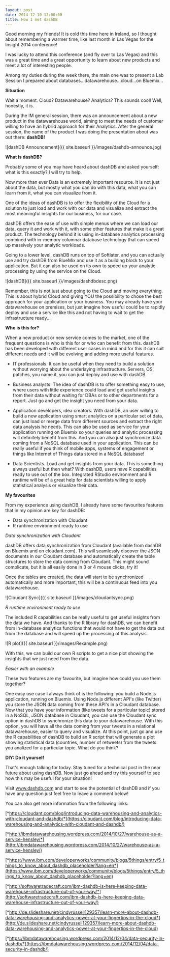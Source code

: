 ```yaml
---
layout: post
date: 2014-12-10 12:00:00
title: How I met dashDB
---
```


Good morning my friends!
It is cold this time here in Ireland, so I thought about remembering a warmer time, like last month in Las Vegas for the Insight 2014 conference!

I was lucky to attend this conference (and fly over to Las Vegas) and this was a great time and a great opportunity to learn about new products and meet a lot of interesting people.

Among my duties during the week there, the main one was to present a Lab Session I prepared about databases...datawarehouse...cloud...on Bluemix...

**Situation**

Wait a moment. Cloud? Datawarehouse? Analytics? This sounds cool!
Well, honestly, it is.

During the IM general session, there was an announcement about a new product in the datawarehouse world, aiming to meet the needs of customer willing to have an hybrid approach for their Analytics. After the general session, the name of the product I was doing the presentation about was out there: **dashDB!**

![dashDB Announcement]({{ site.baseurl }}/images/dashdb-announce.jpg)


**What is dashDB?**

Probably some of you may have heard about dashDB and asked yourself: what is this exactly? I will try to help.

Now more than ever Data is an extremely important resource. It is not just about the data, but mostly what you can do with this data, what you can learn from it, what you can visualize from it.

One of the ideas of dashDB is to offer the flexibility of the Cloud for a solution to just load and work with our data and visualize and extract the most meaningful insights for our business, for our case.

dashDB offers the ease of use with simple menus where we can load our data, query it and work with it, with some other features that make it a great product. The technology behind it is using in-database analytics processing combined with in-memory columnar database technology that can speed up massively your analytic workloads.

Going to a lower level, dashDB runs on top of Softlater, and you can actually use and try dashDB from BlueMix and use it as a building block to your application. But it can also be used on its own to speed up your analytic processing by using the service on the Cloud. 

![dashDB]({{ site.baseurl }}/images/dashdbdesc.png)

Remember, this is not just about going to the Cloud and moving everything. This is about hybrid Cloud and giving YOU the possibility to chose the best approach for your application or your business. You may already have your datawarehouse on premises, but just imagine how useful could be to rapidly deploy and use a service like this and not having to wait to get the infrastructure ready...

**Who is this for?**

When a new product or new service comes to the market, one of the frequent questions is who is this for or who can benefit from this. dashDB has been developed with different user cases in mind and for this it can suit different needs and it will be evolving and adding more useful features.

- IT professionals. It can be useful when they need to build a solution without worrying about the underlaying infrastructure. Servers, OS, patches, you name it, you can just deploy and use with dashDB.

- Business analysts. The idea of dashDB is to offer something easy to use, where users with little experience could load and get useful insights from their data without waiting for DBAs or to other departments for a report. Just go and get the insight you need from your data.

- Application developers, idea creators. With dashDB, an user willing to build a new application using smart analytics on a particular set of data, can just load or merge data from different sources and extract the right data analysis he needs. This can also be used as service for your application running on Bluemix so your queries and analytic processing will definitely benefit from this. And you can also just synchronize data coming from a NoSQL database used in your application. This can be really useful if you think of mobile apps, systems of engagement or things like Internet of Things data stored in a NoSQL database!

- Data Scientists. Load and get insights from your data. This is something always useful but then what? With dashDB, users have R capabilities ready to use out of the box. Integrated RStudio environment and R runtime will be of a great help for data scientists willing to apply statistical analysis or visualize their data.

**My favourites**

From my experience using dashDB, I already have some favourites features that in my opinion are key for dashDB:

- Data synchronization with Cloudant
- R runtime environment ready to use

*Data synchronization with Cloudant*

dashDB offers data synchronization from Cloudant (available from dashDB on Bluemix and on cloudant.com). This will seamlessly discover the JSON documents in our Cloudant database and automatically create the table structures to store the data coming from Cloudant. This might sound complicate, but it is all easily done in 3 or 4 mouse clicks, try it!

Once the tables are created, the data will start to be synchronized automatically and more important, this will be a continuous feed into you datawarehouse.

![Cloudant Sync]({{ site.baseurl }}/images/cloudantsync.png)

*R runtime environment ready to use*

The included R capabilities can be really useful to get useful insights from the data we have. And thanks to the R library for dashDB, we can benefit from in-database analytics functions that would not have to get the data out from the database and will speed up the processing of this analysis. 

![R plot]({{ site.baseurl }}/images/Rexample.png)


With this, we can build our own R scripts to get a nice plot showing the insights that we just need from the data.

*Easier with an example*

These two features are my favourite, but imagine how could you use them together?

One easy use case I always think of is the following: you build a Node.js application, running on Bluemix. Using Node.js different API's (like Twitter) you store the JSON data coming from these API's in a Cloudant database. Now that you have your information (like tweets for a particular topic) stored in a NoSQL, JSON database in Cloudant, you can use the Cloudant sync option in dashDB to synchronize this data to your datawarehouse. With this option, you will have all the data coming from your tweets in a relational datawarehouse, easier to query and visualize. At this point, just go and use the R capabilities of dashDB to build an R script that will generate a plot showing statistical data (countries, number of retweets) from the tweets you analized for a particular topic. What do you think?

**DIY: Do it yourself**

That's enough talking for today. Stay tuned for a technical post in the near future about using dashDB. Now just go ahead and try this yourself to see how this may be useful for your situation!

Visit www.dashdb.com and start to see the potential of dashDB and if you have any question just feel free to leave a comment below!

You can also get more information from the following links:

[*https://cloudant.com/blog/introducing-data-warehousing-and-analytics-with-cloudant-and-dashdb/*](https://cloudant.com/blog/introducing-data-warehousing-and-analytics-with-cloudant-and-dashdb/)

[*http://ibmdatawarehousing.wordpress.com/2014/10/27/warehouse-as-a-service-hensley/*](http://ibmdatawarehousing.wordpress.com/2014/10/27/warehouse-as-a-service-hensley/)

[*https://www.ibm.com/developerworks/community/blogs/5things/entry/5_things_to_know_about_dashdb_placeholder?lang=en*](https://www.ibm.com/developerworks/community/blogs/5things/entry/5_things_to_know_about_dashdb_placeholder?lang=en)

[*http://softwaretradecraft.com/ibm-dashdb-is-here-keeping-data-warehouse-infrastructure-out-of-your-way/*](http://softwaretradecraft.com/ibm-dashdb-is-here-keeping-data-warehouse-infrastructure-out-of-your-way/)

[*http://de.slideshare.net/cindyrussell129357/learn-more-about-dashdb-data-warehousing-and-analytics-power-at-your-fingertips-in-the-cloud*](http://de.slideshare.net/cindyrussell129357/learn-more-about-dashdb-data-warehousing-and-analytics-power-at-your-fingertips-in-the-cloud)

[*https://ibmdatawarehousing.wordpress.com/2014/12/04/data-security-in-dashdb/*](https://ibmdatawarehousing.wordpress.com/2014/12/04/data-security-in-dashdb/)	





